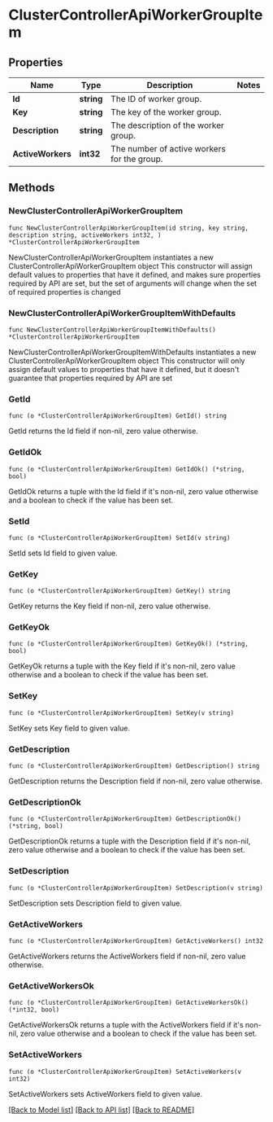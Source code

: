 # ClusterControllerApiWorkerGroupItem

## Properties

Name | Type | Description | Notes
------------ | ------------- | ------------- | -------------
**Id** | **string** | The ID of worker group. | 
**Key** | **string** | The key of the worker group. | 
**Description** | **string** | The description of the worker group. | 
**ActiveWorkers** | **int32** | The number of active workers for the group. | 

## Methods

### NewClusterControllerApiWorkerGroupItem

`func NewClusterControllerApiWorkerGroupItem(id string, key string, description string, activeWorkers int32, ) *ClusterControllerApiWorkerGroupItem`

NewClusterControllerApiWorkerGroupItem instantiates a new ClusterControllerApiWorkerGroupItem object
This constructor will assign default values to properties that have it defined,
and makes sure properties required by API are set, but the set of arguments
will change when the set of required properties is changed

### NewClusterControllerApiWorkerGroupItemWithDefaults

`func NewClusterControllerApiWorkerGroupItemWithDefaults() *ClusterControllerApiWorkerGroupItem`

NewClusterControllerApiWorkerGroupItemWithDefaults instantiates a new ClusterControllerApiWorkerGroupItem object
This constructor will only assign default values to properties that have it defined,
but it doesn't guarantee that properties required by API are set

### GetId

`func (o *ClusterControllerApiWorkerGroupItem) GetId() string`

GetId returns the Id field if non-nil, zero value otherwise.

### GetIdOk

`func (o *ClusterControllerApiWorkerGroupItem) GetIdOk() (*string, bool)`

GetIdOk returns a tuple with the Id field if it's non-nil, zero value otherwise
and a boolean to check if the value has been set.

### SetId

`func (o *ClusterControllerApiWorkerGroupItem) SetId(v string)`

SetId sets Id field to given value.


### GetKey

`func (o *ClusterControllerApiWorkerGroupItem) GetKey() string`

GetKey returns the Key field if non-nil, zero value otherwise.

### GetKeyOk

`func (o *ClusterControllerApiWorkerGroupItem) GetKeyOk() (*string, bool)`

GetKeyOk returns a tuple with the Key field if it's non-nil, zero value otherwise
and a boolean to check if the value has been set.

### SetKey

`func (o *ClusterControllerApiWorkerGroupItem) SetKey(v string)`

SetKey sets Key field to given value.


### GetDescription

`func (o *ClusterControllerApiWorkerGroupItem) GetDescription() string`

GetDescription returns the Description field if non-nil, zero value otherwise.

### GetDescriptionOk

`func (o *ClusterControllerApiWorkerGroupItem) GetDescriptionOk() (*string, bool)`

GetDescriptionOk returns a tuple with the Description field if it's non-nil, zero value otherwise
and a boolean to check if the value has been set.

### SetDescription

`func (o *ClusterControllerApiWorkerGroupItem) SetDescription(v string)`

SetDescription sets Description field to given value.


### GetActiveWorkers

`func (o *ClusterControllerApiWorkerGroupItem) GetActiveWorkers() int32`

GetActiveWorkers returns the ActiveWorkers field if non-nil, zero value otherwise.

### GetActiveWorkersOk

`func (o *ClusterControllerApiWorkerGroupItem) GetActiveWorkersOk() (*int32, bool)`

GetActiveWorkersOk returns a tuple with the ActiveWorkers field if it's non-nil, zero value otherwise
and a boolean to check if the value has been set.

### SetActiveWorkers

`func (o *ClusterControllerApiWorkerGroupItem) SetActiveWorkers(v int32)`

SetActiveWorkers sets ActiveWorkers field to given value.



[[Back to Model list]](../README.md#documentation-for-models) [[Back to API list]](../README.md#documentation-for-api-endpoints) [[Back to README]](../README.md)


